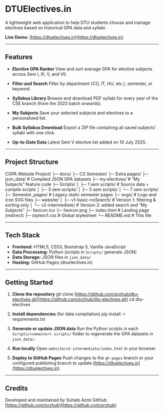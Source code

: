 # DTUElectives.in

A lightweight web application to help DTU students choose and manage electives based on historical GPA data and syllabi.

**Live Demo:** [https://dtuelectives.in](https://dtuelectives.in)

---

## Features

* **Elective GPA Ranker**
  View and sort average GPA for elective subjects across Sem I, III, V, and VII.

* **Filter and Search**
  Filter by department (CO, IT, HU, etc.), semester, or keyword.

* **Syllabus Library**
  Browse and download PDF syllabi for every year of the CSE branch (from the 2023 batch onwards).

* **My Subjects**
  Save your selected subjects and electives to a personalized list.

* **Bulk Syllabus Download**
  Export a ZIP file containing all saved subjects’ syllabi with one click.

* **Up‑to‑Date Data**
  Latest Sem V elective list added on 10 July 2025.

---

## Project Structure

CGPA Website Project/
├─ docs/
├─ CS Semester/
├─ Extra pages/
├─ json\_data/                  # Compiled JSON GPA datasets
├─ my‑electives/               # “My Subjects” feature code
├─ Scripts/
│  ├─ 1 sem scripts/           # Source data + compile scripts
│  ├─ 3 sem scripts/
│  ├─ 5 sem scripts/
│  └─ 7 sem scripts/
├─ Semester\_pages/             # Legacy static semester pages
├─ svgs/                       # Logo and icon SVG files
├─ website/
│  ├─ v1-basic-noSearch/       # Version 1: filtering & sorting only
│  └─ v2-intermediate/         # Version 2: added search and “My Subjects”
├─ favicon.ico
├─ favicon.png
├─ index.html                  # Landing page (redirect)
├─ stylesv1.css                # Global stylesheet
└─ README.md                   # This file

---

## Tech Stack

* **Frontend:** HTML5, CSS3, Bootstrap 5, Vanilla JavaScript
* **Data Processing:** Python (scripts in `Scripts/` generate JSON)
* **Data Storage:** JSON files in `json_data/`
* **Hosting:** GitHub Pages (dtuelectives.in)

---

## Getting Started

1. **Clone the repository**
   git clone [https://github.com/srzhub/dtu-electives.git](https://github.com/srzhub/dtu-electives.git)
   cd dtu-electives

2. **Install dependencies** (for data compilation)
   pip install -r requirements.txt

3. **Generate or update JSON data**
   Run the Python scripts in each `Scripts/<semester> scripts/` folder to regenerate the GPA datasets in `json_data/`.

4. **Run locally**
   Open `website/v2-intermediate/index.html` in your browser.

5. **Deploy to GitHub Pages**
   Push changes to the `gh-pages` branch or your configured publishing branch to update [https://dtuelectives.in](https://dtuelectives.in).

---

## Credits

Developed and maintained by Suhaib Azmi
GitHub: [https://github.com/srzhub](https://github.com/srzhub)
